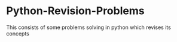 # Python-Revision-Problems
This consists of some problems solving in python which revises its concepts
